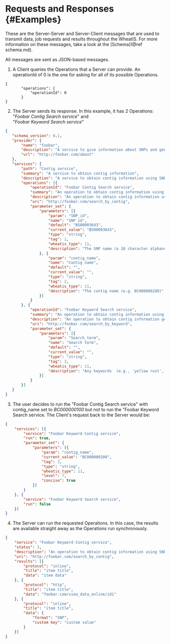 ﻿# Requests and Responses {#Examples}

These are the Server-Server and Server-Client messages that are used to transmit data, job requests and results throughout the WheatIS. For more information on these messages, take a look at the [Schema](@ref schema.md).

All messages are sent as JSON-based messages.

1. A Client queries the Operations that a Server can provide.
An operationId of 0 is the one for asking for all of its possible Operations.
 
 ~~~{.json}
{
		"operations": {
			"operationId": 0
		}
}
 ~~~

2. The Server sends its response. In this example, it has 2 Operations: "*Foobar Contig Search service*" and  
"*Foobar Keyword Search service*"
 ~~~.json
{
	"schema_version": 0.1,
	"provider": {
		"name": "foobar",
		"description": "A service to give information about SNPs and general search terms.",
		"url": "http://foobar.com/about"
	},
	"services": {
		"path": "Contig service",
		"summary": "A service to obtain contig information",
		"description": "A service to obtain contig information using SNP names, contig names or generic search terms",    
		"operations": [{
			"operationId": "Foobar Contig Search service",
			"summary": "An operation to obtain contig information using SNP or Contig names",
			"description": "An operation to obtain contig information using SNP or Contig names",
			"uri": "http://foobar.com/search_by_contig",
			"parameter_set": {
				"parameters": [{
					"param": "SNP_id",
					"name": "SNP id",
					"default": "BS00003643",
					"current_value": "BS00003643",
					"type": "string",
					"tag": 1,
					"wheatis_type": 11,
					"description": "The SNP name (a 10 character alphanumeric beginning with 'BS' or 'BA'; e.g., BS00010624 or BA0033400) to find the contig to which it maps and all other putative SNPs, validated or not, that have been mapped to it. SNP names (IDs) may take different forms depending on the platform on which the assay was developed"
				}, {
					"param": "contig_name",
					"name": "Contig name",
					"default": "",
					"current_value": "",
					"type": "string",
					"tag": 2,
					"wheatis_type": 11,
					"description": "The contig name (e.g. BC000000280)"
				}]
			}
		}, {
			"operationId": "Foobar Keyword Search service",
			"summary": "An operation to obtain contig information using generic search terms",
			"description": "An operation to obtain contig information generic search terms",
			"uri": "http://foobar.com/search_by_keyword",
			"parameter_set": {
				"parameters": [{
					"param": "Search_term",
					"name": "Search term",
					"default": "",
					"current_value": "",
					"type": "string",
					"tag": 3,
					"wheatis_type": 11,
					"description": "Any keywords  (e.g., 'yellow rust', 'hot') "
				}]			
			}
		}]
	}
}
 ~~~
 

3. The user decides to run the "Foobar Contig Search service" with contig_name set to *BC000000100* but not to run the "Foobar Keyword Search service. The Client's request back to the Server would be:
~~~.json
{
	"services": [{
		"service": "Foobar Keyword Contig service",
		"run": true,
		"parameter_set": {
			"parameters": [{
				"param": "contig_name",
				"current_value": "BC000000100",
				"tag": 2,
				"type": "string",
				"wheatis_type": 11,
				"level": 7,
				"concise": true
			}]
		}
	}, {
		"service": "Foobar Keyword Search service",
		"run": false
	}]
}
~~~

4. The Server can run the requested Operations. In this case, the results are available straight away as the Operations run synchronously.
~~~.json
{
	"service": "Foobar Keyword Contig service",
	"status": 3,
	"description": "An operation to obtain contig information using SNP or Contig names",
	"uri": "http://foobar.com/search_by_contig",
	"results": [{
		"protocol": "inline",
		"title": "item title",
		"data": "item data"
	}, {
		"protocol": "http",
		"title": "item title",
		"data": "foobar.com/view_data_online/id1"
	}, {
		"protocol": "inline",
		"title": "item title",
		"data": {
		    "format": "SNP",
		    "custom key": "custom value"
		}
	}]
}
~~~

